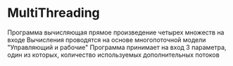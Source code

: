 # MultiThreading
Программа вычисляющая прямое произведение четырех множеств на входе
Вычисления проводятся на основе многопоточной модели "Управляющий и рабочие"
Программа принимает на вход 3 параметра, один из которых, количество используемых дополнительных потоков
